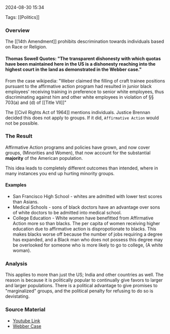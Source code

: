 
2024-08-30 15:34

Tags: [[Politics]]

### Overview
The [[14th Amendment]] prohibits descrimination towards individuals based on Race or Religion.

#### Thomas Sowell Quotes: "The transparent dishonesty with which quotas have been maintained here in the US is a dishonesty reaching into the highest court in the land as demonstrated in the Webber case."

From the case wikipedia: "Weber claimed the filling of craft trainee positions pursuant to the affirmative action program had resulted in junior black employees' receiving training in preference to senior white employees, thus discriminating against him and other white employees in violation of §§ 703(a) and (d) of [[Title VII]]"

The [[Civil Rights Act of 1964]] mentions individuals. Justice Brennan decided this does not apply to groups. If it did, `Affirmative Action` would not be possible.

### The Result
Affirmative Action programs and policies have grown, and now cover groups, (Minorities and Women), that now account for the substantial **majority** of the American population.

This idea leads to completely different outcomes than intended, where in many instances you end up hurting minority groups.

#### Examples
- San Francisco High School - whites are admitted with lower test scores than Asians. 
- Medical Schools - sons of black doctors have an advantage over sons of white doctors to be admitted into medical school.
- College Education - White women have benefitted from Affirmative Action more so than blacks. The per capita of women receiving higher education due to affirmative action is dispropotionate to blacks. This makes blacks worse off because the number of jobs requiring a degree has expanded, and a Black man who does not possess this degree may be overlooked for someone who is more likely to go to college, (A white woman).

### Analysis
This applies to more than just the US; India and other countries as well. The reason is because it is politically popular to continually give favors to larger and larger populations.
There is a political advantage to give promises to "marginalized" groups, and the political penalty for refusing to do so is devistating.

### Source Material
- [Youtube Link](https://www.youtube.com/watch?v=vODm5ZcMLsA)
- [Webber Case](https://en.wikipedia.org/wiki/United_Steelworkers_v._Weber)
